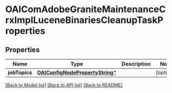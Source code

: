 # OAIComAdobeGraniteMaintenanceCrxImplLuceneBinariesCleanupTaskProperties

## Properties
Name | Type | Description | Notes
------------ | ------------- | ------------- | -------------
**jobTopics** | [**OAIConfigNodePropertyString***](OAIConfigNodePropertyString.md) |  | [optional] 

[[Back to Model list]](../README.md#documentation-for-models) [[Back to API list]](../README.md#documentation-for-api-endpoints) [[Back to README]](../README.md)


